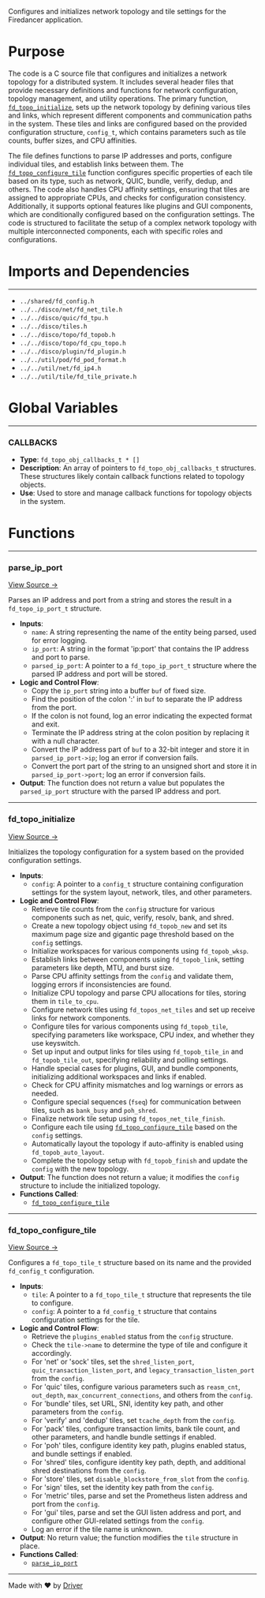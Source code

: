 <!--------------------------------------------------------------------------------->
<!-- IMPORTANT: This file is auto-generated by Driver (https://driver.ai). -------->
<!-- Manual edits may be overwritten on future commits. --------------------------->
<!--------------------------------------------------------------------------------->

Configures and initializes network topology and tile settings for the Firedancer application.

# Purpose
The code is a C source file that configures and initializes a network topology for a distributed system. It includes several header files that provide necessary definitions and functions for network configuration, topology management, and utility operations. The primary function, [`fd_topo_initialize`](<#fd_topo_initialize>), sets up the network topology by defining various tiles and links, which represent different components and communication paths in the system. These tiles and links are configured based on the provided configuration structure, `config_t`, which contains parameters such as tile counts, buffer sizes, and CPU affinities.

The file defines functions to parse IP addresses and ports, configure individual tiles, and establish links between them. The [`fd_topo_configure_tile`](<#fd_topo_configure_tile>) function configures specific properties of each tile based on its type, such as network, QUIC, bundle, verify, dedup, and others. The code also handles CPU affinity settings, ensuring that tiles are assigned to appropriate CPUs, and checks for configuration consistency. Additionally, it supports optional features like plugins and GUI components, which are conditionally configured based on the configuration settings. The code is structured to facilitate the setup of a complex network topology with multiple interconnected components, each with specific roles and configurations.
# Imports and Dependencies

---
- `../shared/fd_config.h`
- `../../disco/net/fd_net_tile.h`
- `../../disco/quic/fd_tpu.h`
- `../../disco/tiles.h`
- `../../disco/topo/fd_topob.h`
- `../../disco/topo/fd_cpu_topo.h`
- `../../disco/plugin/fd_plugin.h`
- `../../util/pod/fd_pod_format.h`
- `../../util/net/fd_ip4.h`
- `../../util/tile/fd_tile_private.h`


# Global Variables

---
### CALLBACKS
- **Type**: ``fd_topo_obj_callbacks_t * []``
- **Description**: An array of pointers to `fd_topo_obj_callbacks_t` structures. These structures likely contain callback functions related to topology objects.
- **Use**: Used to store and manage callback functions for topology objects in the system.


# Functions

---
### parse\_ip\_port<!-- {{#callable:parse_ip_port}} -->
[View Source →](<../../../../../src/app/fdctl/topology.c#L15>)

Parses an IP address and port from a string and stores the result in a `fd_topo_ip_port_t` structure.
- **Inputs**:
    - `name`: A string representing the name of the entity being parsed, used for error logging.
    - `ip_port`: A string in the format 'ip:port' that contains the IP address and port to parse.
    - `parsed_ip_port`: A pointer to a `fd_topo_ip_port_t` structure where the parsed IP address and port will be stored.
- **Logic and Control Flow**:
    - Copy the `ip_port` string into a buffer `buf` of fixed size.
    - Find the position of the colon ':' in `buf` to separate the IP address from the port.
    - If the colon is not found, log an error indicating the expected format and exit.
    - Terminate the IP address string at the colon position by replacing it with a null character.
    - Convert the IP address part of `buf` to a 32-bit integer and store it in `parsed_ip_port->ip`; log an error if conversion fails.
    - Convert the port part of the string to an unsigned short and store it in `parsed_ip_port->port`; log an error if conversion fails.
- **Output**: The function does not return a value but populates the `parsed_ip_port` structure with the parsed IP address and port.


---
### fd\_topo\_initialize<!-- {{#callable:fd_topo_initialize}} -->
[View Source →](<../../../../../src/app/fdctl/topology.c#L37>)

Initializes the topology configuration for a system based on the provided configuration settings.
- **Inputs**:
    - `config`: A pointer to a `config_t` structure containing configuration settings for the system layout, network, tiles, and other parameters.
- **Logic and Control Flow**:
    - Retrieve tile counts from the `config` structure for various components such as net, quic, verify, resolv, bank, and shred.
    - Create a new topology object using `fd_topob_new` and set its maximum page size and gigantic page threshold based on the `config` settings.
    - Initialize workspaces for various components using `fd_topob_wksp`.
    - Establish links between components using `fd_topob_link`, setting parameters like depth, MTU, and burst size.
    - Parse CPU affinity settings from the `config` and validate them, logging errors if inconsistencies are found.
    - Initialize CPU topology and parse CPU allocations for tiles, storing them in `tile_to_cpu`.
    - Configure network tiles using `fd_topos_net_tiles` and set up receive links for network components.
    - Configure tiles for various components using `fd_topob_tile`, specifying parameters like workspace, CPU index, and whether they use keyswitch.
    - Set up input and output links for tiles using `fd_topob_tile_in` and `fd_topob_tile_out`, specifying reliability and polling settings.
    - Handle special cases for plugins, GUI, and bundle components, initializing additional workspaces and links if enabled.
    - Check for CPU affinity mismatches and log warnings or errors as needed.
    - Configure special sequences (`fseq`) for communication between tiles, such as `bank_busy` and `poh_shred`.
    - Finalize network tile setup using `fd_topos_net_tile_finish`.
    - Configure each tile using [`fd_topo_configure_tile`](<#fd_topo_configure_tile>) based on the `config` settings.
    - Automatically layout the topology if auto-affinity is enabled using `fd_topob_auto_layout`.
    - Complete the topology setup with `fd_topob_finish` and update the `config` with the new topology.
- **Output**: The function does not return a value; it modifies the `config` structure to include the initialized topology.
- **Functions Called**:
    - [`fd_topo_configure_tile`](<#fd_topo_configure_tile>)


---
### fd\_topo\_configure\_tile<!-- {{#callable:fd_topo_configure_tile}} -->
[View Source →](<../../../../../src/app/fdctl/topology.c#L398>)

Configures a `fd_topo_tile_t` structure based on its name and the provided `fd_config_t` configuration.
- **Inputs**:
    - `tile`: A pointer to a `fd_topo_tile_t` structure that represents the tile to configure.
    - `config`: A pointer to a `fd_config_t` structure that contains configuration settings for the tile.
- **Logic and Control Flow**:
    - Retrieve the `plugins_enabled` status from the `config` structure.
    - Check the `tile->name` to determine the type of tile and configure it accordingly.
    - For 'net' or 'sock' tiles, set the `shred_listen_port`, `quic_transaction_listen_port`, and `legacy_transaction_listen_port` from the `config`.
    - For 'quic' tiles, configure various parameters such as `reasm_cnt`, `out_depth`, `max_concurrent_connections`, and others from the `config`.
    - For 'bundle' tiles, set URL, SNI, identity key path, and other parameters from the `config`.
    - For 'verify' and 'dedup' tiles, set `tcache_depth` from the `config`.
    - For 'pack' tiles, configure transaction limits, bank tile count, and other parameters, and handle bundle settings if enabled.
    - For 'poh' tiles, configure identity key path, plugins enabled status, and bundle settings if enabled.
    - For 'shred' tiles, configure identity key path, depth, and additional shred destinations from the `config`.
    - For 'store' tiles, set `disable_blockstore_from_slot` from the `config`.
    - For 'sign' tiles, set the identity key path from the `config`.
    - For 'metric' tiles, parse and set the Prometheus listen address and port from the `config`.
    - For 'gui' tiles, parse and set the GUI listen address and port, and configure other GUI-related settings from the `config`.
    - Log an error if the tile name is unknown.
- **Output**: No return value; the function modifies the `tile` structure in place.
- **Functions Called**:
    - [`parse_ip_port`](<#parse_ip_port>)



---
Made with ❤️ by [Driver](https://www.driver.ai/)